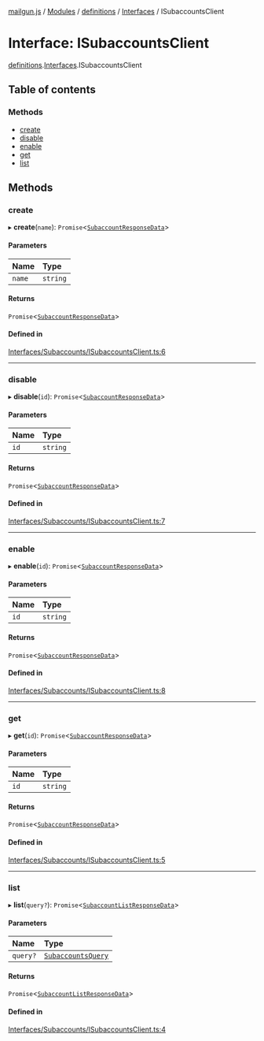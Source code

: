 [mailgun.js](../README.md) / [Modules](../modules.md) / [definitions](../modules/definitions.md) / [Interfaces](../modules/definitions.Interfaces.md) / ISubaccountsClient

# Interface: ISubaccountsClient

[definitions](../modules/definitions.md).[Interfaces](../modules/definitions.Interfaces.md).ISubaccountsClient

## Table of contents

### Methods

- [create](definitions.Interfaces.ISubaccountsClient.md#create)
- [disable](definitions.Interfaces.ISubaccountsClient.md#disable)
- [enable](definitions.Interfaces.ISubaccountsClient.md#enable)
- [get](definitions.Interfaces.ISubaccountsClient.md#get)
- [list](definitions.Interfaces.ISubaccountsClient.md#list)

## Methods

### create

▸ **create**(`name`): `Promise`\<[`SubaccountResponseData`](../modules/definitions.md#subaccountresponsedata)\>

#### Parameters

| Name | Type |
| :------ | :------ |
| `name` | `string` |

#### Returns

`Promise`\<[`SubaccountResponseData`](../modules/definitions.md#subaccountresponsedata)\>

#### Defined in

[Interfaces/Subaccounts/ISubaccountsClient.ts:6](https://github.com/mailgun/mailgun.js/blob/f0fcce3/lib/Interfaces/Subaccounts/ISubaccountsClient.ts#L6)

___

### disable

▸ **disable**(`id`): `Promise`\<[`SubaccountResponseData`](../modules/definitions.md#subaccountresponsedata)\>

#### Parameters

| Name | Type |
| :------ | :------ |
| `id` | `string` |

#### Returns

`Promise`\<[`SubaccountResponseData`](../modules/definitions.md#subaccountresponsedata)\>

#### Defined in

[Interfaces/Subaccounts/ISubaccountsClient.ts:7](https://github.com/mailgun/mailgun.js/blob/f0fcce3/lib/Interfaces/Subaccounts/ISubaccountsClient.ts#L7)

___

### enable

▸ **enable**(`id`): `Promise`\<[`SubaccountResponseData`](../modules/definitions.md#subaccountresponsedata)\>

#### Parameters

| Name | Type |
| :------ | :------ |
| `id` | `string` |

#### Returns

`Promise`\<[`SubaccountResponseData`](../modules/definitions.md#subaccountresponsedata)\>

#### Defined in

[Interfaces/Subaccounts/ISubaccountsClient.ts:8](https://github.com/mailgun/mailgun.js/blob/f0fcce3/lib/Interfaces/Subaccounts/ISubaccountsClient.ts#L8)

___

### get

▸ **get**(`id`): `Promise`\<[`SubaccountResponseData`](../modules/definitions.md#subaccountresponsedata)\>

#### Parameters

| Name | Type |
| :------ | :------ |
| `id` | `string` |

#### Returns

`Promise`\<[`SubaccountResponseData`](../modules/definitions.md#subaccountresponsedata)\>

#### Defined in

[Interfaces/Subaccounts/ISubaccountsClient.ts:5](https://github.com/mailgun/mailgun.js/blob/f0fcce3/lib/Interfaces/Subaccounts/ISubaccountsClient.ts#L5)

___

### list

▸ **list**(`query?`): `Promise`\<[`SubaccountListResponseData`](../modules/definitions.md#subaccountlistresponsedata)\>

#### Parameters

| Name | Type |
| :------ | :------ |
| `query?` | [`SubaccountsQuery`](../modules/definitions.md#subaccountsquery) |

#### Returns

`Promise`\<[`SubaccountListResponseData`](../modules/definitions.md#subaccountlistresponsedata)\>

#### Defined in

[Interfaces/Subaccounts/ISubaccountsClient.ts:4](https://github.com/mailgun/mailgun.js/blob/f0fcce3/lib/Interfaces/Subaccounts/ISubaccountsClient.ts#L4)
